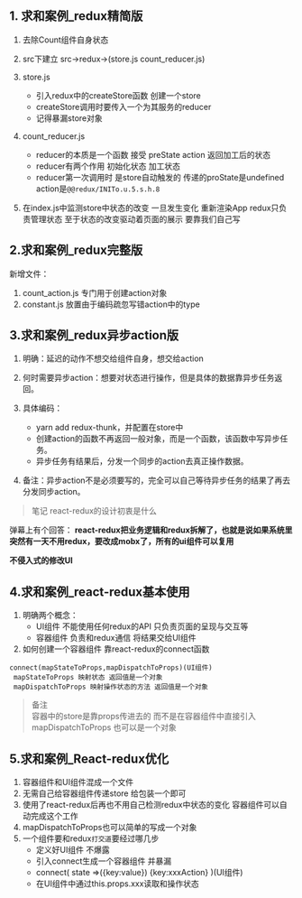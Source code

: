 ## 1. 求和案例_redux精简版

1. 去除Count组件自身状态


2. src下建立 src->redux->(store.js count_reducer.js)


3. store.js
    - 引入redux中的createStore函数 创建一个store
    - createStore调用时要传入一个为其服务的reducer
    - 记得暴漏store对象


4. count_reducer.js
    - reducer的本质是一个函数 接受 preState action 返回加工后的状态
    - reducer有两个作用 初始化状态 加工状态
    - reducer第一次调用时 是store自动触发的 传递的proState是undefined action是`@@redux/INITo.u.5.s.h.8`


5. 在index.js中监测store中状态的改变 一旦发生变化 重新渲染App  redux只负责管理状态 至于状态的改变驱动着页面的展示 要靠我们自己写

## 2.求和案例_redux完整版
新增文件：
 1. count_action.js 专门用于创建action对象
 2. constant.js 放置由于编码疏忽写错action中的type

## 3.求和案例_redux异步action版
1. 明确：延迟的动作不想交给组件自身，想交给action

2. 何时需要异步action：想要对状态进行操作，但是具体的数据靠异步任务返回。

3. 具体编码：  
    - yarn add redux-thunk，并配置在store中  
    - 创建action的函数不再返回一般对象，而是一个函数，该函数中写异步任务。
    - 异步任务有结果后，分发一个同步的action去真正操作数据。

4. 备注：异步action不是必须要写的，完全可以自己等待异步任务的结果了再去分发同步action。

> 笔记 react-redux的设计初衷是什么  

弹幕上有个回答：
**react-redux把业务逻辑和redux拆解了，也就是说如果系统里突然有一天不用redux，要改成mobx了，所有的ui组件可以复用**

**不侵入式的修改UI**

## 4.求和案例_react-redux基本使用

1. 明确两个概念：
    - UI组件 不能使用任何redux的API 只负责页面的呈现与交互等
    - 容器组件 负责和redux通信 将结果交给UI组件
2. 如何创建一个容器组件 靠react-redux的connect函数
```
connect(mapStateToProps,mapDispatchToProps)(UI组件)
 mapStateToProps 映射状态 返回值是一个对象
 mapDispatchToProps 映射操作状态的方法 返回值是一个对象
```
> 备注  
容器中的store是靠props传进去的 而不是在容器组件中直接引入  
mapDispatchToProps 也可以是一个对象

## 5.求和案例_React-redux优化
1. 容器组件和UI组件混成一个文件
2. 无需自己给容器组件传递store 给<App/>包装一个<Provider store={store}>即可
3. 使用了react-redux后再也不用自己检测redux中状态的变化 容器组件可以自动完成这个工作
4. mapDispatchToProps也可以简单的写成一个对象
5. 一个组件要和redux`打交道`要经过哪几步
    - 定义好UI组件 不爆露
    - 引入connect生成一个容器组件 并暴漏
    - connect(
        state =>({key:value})
        {key:xxxAction}
    )(UI组件)
    - 在UI组件中通过this.props.xxx读取和操作状态